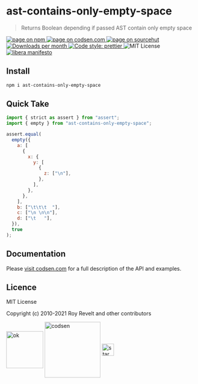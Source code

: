 # ast-contains-only-empty-space

> Returns Boolean depending if passed AST contain only empty space

<div class="package-badges">
  <a href="https://www.npmjs.com/package/ast-contains-only-empty-space" rel="nofollow noreferrer noopener">
    <img src="https://img.shields.io/badge/-npm-blue?style=flat-square" alt="page on npm">
  </a>
  <a href="https://codsen.com/os/ast-contains-only-empty-space" rel="nofollow noreferrer noopener">
    <img src="https://img.shields.io/badge/-codsen-blue?style=flat-square" alt="page on codsen.com">
  </a>
  <a href="https://git.sr.ht/~royston/codsen/tree/master/packages/ast-contains-only-empty-space" rel="nofollow noreferrer noopener">
    <img src="https://img.shields.io/badge/-sourcehut-blue?style=flat-square" alt="page on sourcehut">
  </a>
  <a href="https://npmcharts.com/compare/ast-contains-only-empty-space?interval=30" rel="nofollow noreferrer noopener" target="_blank">
    <img src="https://img.shields.io/npm/dm/ast-contains-only-empty-space.svg?style=flat-square" alt="Downloads per month">
  </a>
  <a href="https://prettier.io" rel="nofollow noreferrer noopener" target="_blank">
    <img src="https://img.shields.io/badge/code_style-prettier-brightgreen.svg?style=flat-square" alt="Code style: prettier">
  </a>
  <img src="https://img.shields.io/badge/licence-MIT-brightgreen.svg?style=flat-square" alt="MIT License">
  <a href="https://liberamanifesto.com" rel="nofollow noreferrer noopener" target="_blank">
    <img src="https://img.shields.io/badge/libera-manifesto-lightgrey.svg?style=flat-square" alt="libera manifesto">
  </a>
</div>

## Install

```bash
npm i ast-contains-only-empty-space
```

## Quick Take

```js
import { strict as assert } from "assert";
import { empty } from "ast-contains-only-empty-space";

assert.equal(
  empty({
    a: [
      {
        x: {
          y: [
            {
              z: ["\n"],
            },
          ],
        },
      },
    ],
    b: ["\t\t\t  "],
    c: ["\n \n\n"],
    d: ["\t   "],
  }),
  true
);
```

## Documentation

Please [visit codsen.com](https://codsen.com/os/ast-contains-only-empty-space/) for a full description of the API and examples.

## Licence

MIT License

Copyright (c) 2010-2021 Roy Revelt and other contributors

<img src="https://codsen.com/images/png-codsen-ok.png" width="98" alt="ok" align="center"> <img src="https://codsen.com/images/png-codsen-1.png" width="148" alt="codsen" align="center"> <img src="https://codsen.com/images/png-codsen-star-small.png" width="32" alt="star" align="center">
